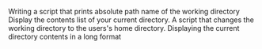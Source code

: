 Writing a script that prints absolute path name of the working directory
Display the contents list of your current directory.
A script that changes the working directory to the users's home directory.
Displaying the current directory contents in a long format
